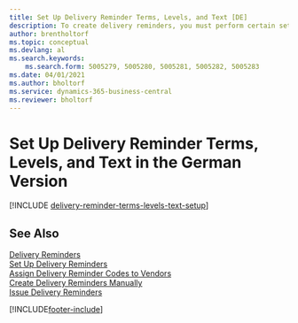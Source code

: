 ```yaml
---
title: Set Up Delivery Reminder Terms, Levels, and Text [DE]
description: To create delivery reminders, you must perform certain setup in the German version.
author: brentholtorf
ms.topic: conceptual
ms.devlang: al
ms.search.keywords:
    ms.search.form: 5005279, 5005280, 5005281, 5005282, 5005283
ms.date: 04/01/2021
ms.author: bholtorf
ms.service: dynamics-365-business-central
ms.reviewer: bholtorf
---
```

# Set Up Delivery Reminder Terms, Levels, and Text in the German Version

[!INCLUDE [delivery-reminder-terms-levels-text-setup](../includes/ATCHDE/delivery-reminder-terms-levels-text-setup.md)]

## See Also

[Delivery Reminders](delivery-reminders.md)  
[Set Up Delivery Reminders](how-to-set-up-delivery-reminders.md)  
[Assign Delivery Reminder Codes to Vendors](how-to-assign-delivery-reminder-codes-to-vendors.md)  
[Create Delivery Reminders Manually](how-to-create-delivery-reminders-manually.md)  
[Issue Delivery Reminders](how-to-issue-delivery-reminders.md)  


[!INCLUDE[footer-include](../../includes/footer-banner.md)]
